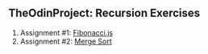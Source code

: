 ## TheOdinProject: Recursion Exercises

1. Assignment #1: [Fibonacci.js](./Fibonacci.js)
2. Assignment #2: [Merge Sort](./MergeSort.js)
